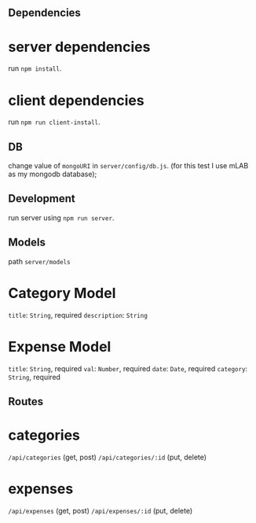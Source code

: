 ## Dependencies

# server dependencies
run `npm install`.

# client dependencies
run `npm run client-install`.


## DB
change value of `mongoURI` in `server/config/db.js`. (for this test I use mLAB as my mongodb database);


## Development
run server using `npm run server`.


## Models
path `server/models`

# Category Model
`title`: `String`, required
`description`: `String`

# Expense Model
`title`: `String`, required
`val`: `Number`, required
`date`: `Date`, required
`category`: `String`, required


## Routes

# categories
`/api/categories` (get, post)
`/api/categories/:id` (put, delete)

# expenses
`/api/expenses` (get, post)
`/api/expenses/:id` (put, delete)